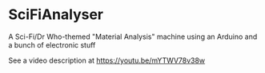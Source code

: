# SciFiAnalyser
A Sci-Fi/Dr Who-themed "Material Analysis" machine using an Arduino and a bunch of electronic stuff

See a video description at https://youtu.be/mYTWV78v38w

